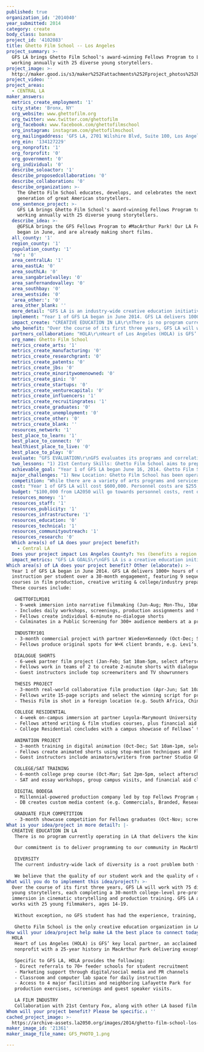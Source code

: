 ```yaml
---
published: true
organization_id: '2014040'
year_submitted: 2014
category: create
body_class: banana
project_id: '4102083'
title: Ghetto Film School -- Los Angeles
project_summary: >-
  GFS LA brings Ghetto Film School's award-winning Fellows Program to LA,
  working annually with 25 diverse young storytellers. 
project_image: >-
  http://maker.good.is/s3/maker%252Fattachments%252Fproject_photos%252Fimages%252F21361%252Fdisplay%252FGFS_PHOTO_1.png=c570x385
project_video: ''
project_areas:
  - CENTRAL LA
maker_answers:
  metrics_create_employment: '1'
  city_state: 'Bronx, NY'
  org_website: www.ghettofilm.org
  org_twitter: www.twitter.com/ghettofilm
  org_facebook: www.facebook.com/ghettofilmschool
  org_instagram: instagram.com/ghettofilmschool
  org_mailingaddress: 'GFS LA, 2701 Wilshire Blvd, Suite 100, Los Angeles, CA 90057'
  org_ein: '134127229'
  org_nonprofit: '1'
  org_forprofit: '0'
  org_government: '0'
  org_individual: '0'
  describe_soloactor: '1'
  describe_proposedcollaboration: '0'
  describe_collaboration: '0'
  describe_organization: >-
    The Ghetto Film School educates, develops, and celebrates the next
    generation of great American storytellers. 
  one_sentence_project: >-
    GFS LA brings Ghetto Film School's award-winning Fellows Program to LA,
    working annually with 25 diverse young storytellers. 
  describe_idea: >-
    @GFSLA brings the GFS Fellows Program to #MacArthur Park! Our LA Fellows
    began in June, and are already making short films. 
  all_county: '1'
  region_county: '1'
  population_county: '1'
  'no': '0'
  area_centralLA: '1'
  area_eastLA: '0'
  area_southLA: '0'
  area_sangabrielvalley: '0'
  area_sanfernandovalley: '0'
  area_southbay: '0'
  area_westside: '0'
  'area_other:': '0'
  area_other_blank: ''
  more_detail: "GFS LA is an industry-wide creative education initiative in the MacArthur Park community of LA that brings Ghetto Film School's (GFS) educational model to the west coast. GFS is an independent film organization dedicated to the development of the next generation of great American storytellers. \r\n\r\nThe project cultivates a group of diverse young storytellers who will complete a free 30-month pre-professional immersion in cinematic storytelling and production training through the GFS Fellows Program. Fellows write, direct, and edit original short films, commercials, animations, and other creative content, studying under top filmmakers and industry experts.\r\n"
  implement: "Year 1 of GFS LA began in June 2014. GFS LA delivers 1000+ hours of direct instruction per student over a 30-month engagement, featuring 9 sequential courses in film production, creative writing & college/industry preparation. These courses include:\r\n\r\nGHETTOFILM101\r\n- 9-week immersion into narrative filmmaking (Jun-Aug; Mon-Thu, 10am-5pm)\r\n- Includes daily workshops, screenings, production assignments and talks from top filmmakers\r\n- Fellows create individual 6-minute no-dialogue shorts\r\n- Culminates in a Public Screening for 300+ audience members at a prominent LA theater\r\n\r\nINDUSTRY101\r\n- 3-month commercial project with partner Wieden+Kennedy (Oct-Dec; Sat 10am-5pm, select afterschool)\r\n- Fellows produce original spots for W+K client brands, e.g. Levi’s, Jordan, Target\r\n\r\nDIALOGUE SHORTS\r\n- 6-week partner film project (Jan-Feb; Sat 10am-5pm, select afterschool)\r\n- Fellows work in teams of 2 to create 2-minute shorts with dialogue\r\n- Guest instructors include top screenwriters and TV showrunners\r\n\r\nTHESIS PROJECT\r\n- 3-month real-world collaborative film production (Apr-Jun; Sat 10am-5pm, select afterschool)\r\n- Fellows write 15-page scripts and select the winning script for production, then compete for crew positions (e.g. director, cinematographer, editor) while receiving specialized training in these areas\r\n- Thesis Film is shot in a foreign location (e.g. South Africa, China, Uganda, Brazil) and premieres at a major LA venue\r\n\r\nCOLLEGE RESIDENTIAL\r\n- 4-week on-campus immersion at partner Loyola-Marymount University (Jul; Sun-Sat, all-day)\r\n- Fellows attend writing & film studies courses, plus financial aid and essay support\r\n- College Residential concludes with a campus showcase of Fellows’ top creative work\r\n\r\nANIMATION PROJECT\r\n- 3-month training in digital animation (Oct-Dec; Sat 10am-1pm, select afterschool)\r\n- Fellows create animated shorts using stop-motion techniques and Flash software\r\n- Guest instructors include animators/writers from partner Studio Ghibli\r\n\r\nCOLLEGE/SAT TRAINING\r\n- 6-month college prep course (Oct-Mar; Sat 2pm-5pm, select afterschool)\r\n- SAT and essay workshops, group campus visits, and financial aid classes\r\n\r\nDIGITAL BODEGA\r\n- Millennial-powered production company led by top Fellows Program graduates\r\n- DB creates custom media content (e.g. Commercials, Branded, Research) \r\n\r\nGRADUATE FILM COMPETITION\r\n- 3-month showcase competition for Fellows graduates (Oct-Nov; screening in Dec)"
  impact_create: "CREATIVE EDUCATION IN LA\r\nThere is no program currently operating in LA that delivers the kind of service that GFS LA does: free, rigorous, high-quality creative education for diverse teenage storytellers, grounded in cinema studies and real-world production training. \r\n\r\nOur commitment is to deliver programming to our community in MacArthur Park (the most densely populated region in the US west of the Mississippi), and to students throughout all of LA County, and to connect homegrown talent in LA to lifelong creative and professional opportunities in the film, media and entertainment industries that are based here. \r\n\r\nDIVERSITY\r\nThe current industry-wide lack of diversity is a root problem both for the creative industries and for underrepresented groups seeking authentic access to professional opportunities in a wide variety of creative fields, particularly in Los Angeles. \r\n\r\nWe believe that the quality of our student work and the quality of our programming enables substantive change by connecting two populations that lack the ability to connect with each other: a vast pool of eager creative talent throughout Los Angeles and film and media businesses that are eager to recruit new voices from underrepresented backgrounds. \r\n"
  who_benefit: "Over the course of its first three years, GFS LA will work with 75 diverse young storytellers, each completing a 30-month college-level pre-professional immersion in cinematic storytelling and production training. GFS LA annually works with 25 young filmmakers, ages 14-19. \r\n\r\nWithout exception, no GFS student has had the experience, training, family connections or financial ability to independently pursue a career in filmmaking. Enrollment is free for all students.\r\n\r\nGhetto Film School is the only creative education organization in LA with the stated goal of connecting emerging filmmakers of color to careers in film, media and creative industries.\r\n"
  partners_collaboration: "HOLA\r\nHeart of Los Angeles (HOLA) is GFS’ key local partner, an acclaimed \r\nnonprofit with a 25-year history in MacArthur Park delivering exceptional  programs in academics, arts and athletics to 2400 youth annually. HOLA's knowledge of Los Angeles and experience working with young people in MacArthur Park is critical for GFS LA's first season in Los Angeles, as Ghetto Film School brings 15 years of experience in the South Bronx to the west coast for the first time.  \r\n\r\nSpecific to GFS LA, HOLA provides the following:\r\n- Direct referrals to 70+ feeder schools for student recruitment\r\n- Marketing support through digital/social media and PR channels\r\n- Classroom and computer lab space for daily instruction\r\n- Access to 4 major facilities and neighboring Lafayette Park for \r\nproduction exercises, screenings and guest speaker visits.  \r\n\r\nLA FILM INDUSTRY\r\nCollaboration with 21st Century Fox, along with other LA based film studios and partners in the film industry, is essential to the success of GFS LA. GFS LA students will participate in regular site visits to studio lots, development offices and post houses, weekly trips to top LA cinemas, museums and art galleries, and an international production trip during the annual GFS LA Thesis Project."
  org_name: Ghetto Film School
  metrics_create_arts: '1'
  metrics_create_manufacturing: '0'
  metrics_create_researchgrant: '0'
  metrics_create_patents: '0'
  metrics_create_jbs: '0'
  metrics_create_minoritywomenowned: '0'
  metrics_create_gini: '0'
  metrics_create_startups: '0'
  metrics_create_venturecapital: '0'
  metrics_create_influencers: '1'
  metrics_create_recruitingrates: '1'
  metrics_create_graduates: '0'
  metrics_create_unemployment: '0'
  metrics_create_other: '0'
  metrics_create_blank: ''
  resources_network: '1'
  best_place_to_learn: '1'
  best_place_to_connect: '0'
  healthiest_place_to_live: '0'
  best_place_to_play: '0'
  evaluate: "GFS EVALUATION\r\nGFS evaluates its programs and correlative student performance on the basis of students’ creative work. GFS is a Product Focused organization; while we acknowledge the importance of Process, we place emphasis on the final outcome of a project rather than the effort demonstrated in the process of creating it. \r\n\r\nThis encourages our students to understand that advancing in creative industries is a direct reflection of the “job well done” and not just the work involved. This approach is meritocratic, and emphasizes meeting deadlines, problem solving and accountability – a radical departure from the way teens are educated today.\r\n\r\nCREATIVE WORK\r\nGFS uses the following to evaluate the success of GFS LA:\r\n- All 25 students create 6-minute non-dialogue shorts\r\n- All 25 students produce original commercial spots\r\n- All 25 students create 2-minute dialogue shorts (in teams of 2)\r\n- All 25 students write a 15-page script\r\n- All 25 students create animated shorts\r\n- All 25 students complete 6-month SAT Prep Course\r\n\r\n\r\nACADEMIC SUCCESS\r\nGFS also uses the following metrics to measure  the success of GFS LA: \r\n- 100% of GFS LA Fellows graduate from high school\r\n- 100% of GFS LA Fellows are accepted to college\r\n\r\nA 2012 study found that students who attend GFS’ programs graduate from high school at double the rate of their peers and more than 80% of GFS alumni go on to enroll in college. Students have been accepted to prominent universities and colleges (recent examples include Columbia University, NYU/Tisch School of the Arts, and Oberlin College). \r\n\r\n\r\n"
  two_lessons: "1) 21st Century Skills: Ghetto Film School aims to prepare its students for the workforce and industries of the 21st Century. According to recent research and writing like that of Daniel Pink (\"Drive\"), knowledge-based competencies are quickly becoming obsolete. We do not know what kind of innovation the 21st Century will bring, but we do know that creativity is immune to obsolescence. It is imperative to teach creative skills such as writing, storytelling, graphics, design and presentation in order to help participants better navigate future opportunities across a broader range of creative industries.\r\n\r\n2) High Expectations: Over the past fifteen years, Ghetto Film School has developed a culture and theory of change grounded in High Expectations for our students, which mirrors the realities of creative industries. We have learned that this is essential to the efficacy of creative education, and that no curriculum is complete without a culture that sustains it. One cannot exist without the other, and the GFS ethos is as essential to the study of film as the films themselves. Learning a skill set cannot be accomplished through content alone, and students must also acquire the necessary attitude and behavioral skills that accompany the technical and critical thinking skills.  "
  achievable_goal: "Year 1 of GFS LA began June 16, 2014. Ghetto Film School's Los Angeles office is run by a dedicated staff committed to overseeing the implementation of the Fellows Program in Los Angeles. \r\n\r\nGFS LA is run by Executive Director Stosh Mintek, who has over 10 years experience leading GFS programs & development. Mr. Mintek oversaw the launch of GFS LA, and is currently in charge of its design, publicity, & fundraising. \r\n\r\nThe GFSLA Program Coordinator, Alvy Johnson, is a GFS alumna with over six years of experience leading GFS classes & Thesis Trips abroad. She oversees recruitment, instruction, and pedagogy. \r\n\r\nThe Program is also assisted by Teaching Artists, Filmmakers in Residence, and an Industry and College Coordinator. Essential to instruction are the many visiting Guest Artists --- working directors, producers screenwriters, cinematographers, and editors working in the industry (2014 Guest Artists include David O. Russell, Catherine Hardwicke, Ken Ziffren, among many others). \r\n\r\nWith support from industry partners and professionals, GFS LA has unprecedented access to the film industry in Los Angeles. Using the award-winning curriculum developed over the past fifteen years in New York City, GFS LA will continue to serve 25 young Los Angeles filmmakers annually.  "
  major_challenges: "1) New Location: Ghetto Film School has been operating in the South Bronx section of New York City for the past fifteen years, and our MacArthur Park location is an expansion of our operation to the west coast. In order to make sure that we develop roots in the community, we have connected with community leaders -- including Heart of Los Angeles (HOLA), an acclaimed non-profit organization that empowers thousands of local youth. By partnering with HOLA, GFS hopes to develop lasting relationships with other artistic groups and non-profits, as well as expand our outreach to the youth in Los Angeles.\r\n\r\n2) Sustainability of Culture: As we expand, it is crucial that Ghetto Film School maintain the same culture and model that has been so successful for the past fifteen years. If our curriculum is to be truly replicable, we need to ensure that all elements of the model are maintained and implemented by all new teachers and administrators. In order to accomplish this, GFS is establishing a new series of orientation and staff training sessions that will work to establish and generate in all GFS staff the culture that makes Ghetto Film School's creative education model unique and effective. "
  competition: "While there are a variety of arts programs and services for youth in LA, none of them use our model, which:\r\n\r\na) involves a deep, long-term commitment of resources and training to a select pool of diverse teenage storytellers;\r\n\r\nb) connects program participants directly with industry leaders (David O. Russell, Lee Daniels, Peter Rice, Greg Mooradian, Jeremy Kramer, etc) who teach workshops and courses that engage filmmaking as a creative, academic and professional practice;\r\n\r\nc) effectively and exclusively teaches narrative filmmaking, because we believe that narrative filmmaking incorporates all areas of creative expression and developing valuable transferable skills. \r\n\r\nOther points that make GFS unique include:\r\na) an explicit goal to connect young people from diverse backgrounds to professional opportunities across creative fields;\r\n\r\nb) a theory of change grounded in High Expectations for our students, mirroring the realities of creative industries.\r\n\r\nThis approach – combined with a visionary Board of Directors and Filmmaker Council, industry-­grade technology resources, and direct access to global film and media businesses – enables GFS to achieve a unique kind of performance as a creative education institution."
  cost: "Year 1 of GFS LA will cost $600,000. Personnel costs are $255,300, OTPS are $244,700, and GFS Overhead is $100,000. \r\n\r\n21st Century Fox is the lead sponsor for GFS LA and will provide funding for a significant portion of GFS LA's first year of operation. \r\n\r\nOther pending and confirmed funders include Telemundo, Bloomberg, Hollywood Foreign Press Association, and News Corporation. "
  budget: "$100,000 from LA2050 will go towards personnel costs, rent of the space in MacArthur Park, and film equipment.\r\n\r\n$40,000 -- GFS LA Executive Director Salary ($105,000)\r\n$30,000 -- Rent ($4k/month x 13months in Year 1 = $52,000)\r\n$30,000 -- Equipment ($52,000)"
  resources_money: '1'
  resources_staff: '1'
  resources_publicity: '1'
  resources_infrastructure: '1'
  resources_education: '0'
  resources_technical: '1'
  resources_communityoutreach: '1'
  resources_research: '0'
  Which area(s) of LA does your project benefit?:
    - Central LA
  Does your project impact Los Angeles County?: Yes (benefits a region of LA County)
  impact_metrics: "GFS LA GOALS\r\nGFS LA is a creative education initiative with the purpose of engaging  young people in Los Angeles with an immersive and demanding curriculum. The Ghetto Film School Fellows Program brings rigorous arts training to young people and areas not typically targeted with such training, fostering a relationship between a diverse group of young filmmakers and the film and creative industries. \r\n\r\nCREATIVE EDUCATION\r\nAs the historic emphasis on industrial and purely analytical skill-sets fades, the United States’ public education system is in serious need of an infusion of innovation to remain globally competitive in the 21st Century. \r\n\r\nFilmmaking serves as a powerful vehicle for delivering this outcome. It is a collaborative, industrial art form that requires the ability to conceive, design, communicate, plan, execute and evaluate. Such an education broadens perspectives and provides a strong foundation for the successful pursuit of aspirations in any field. The ability to think creatively – to use versatile, innovative, and expressive skill-sets – is crucial in creating the kind of products and projects that will flourish in the 21st Century. \r\n\r\nGFS is a pioneer in the field of creative education, building an award-winning, replicable model for all participants in the American education system. "
Which area(s) of LA does your project benefit? Other (elaborate): >-
  Year 1 of GFS LA began in June 2014. GFS LA delivers 1000+ hours of direct
  instruction per student over a 30-month engagement, featuring 9 sequential
  courses in film production, creative writing & college/industry preparation.
  These courses include:
   
   GHETTOFILM101
   - 9-week immersion into narrative filmmaking (Jun-Aug; Mon-Thu, 10am-5pm)
   - Includes daily workshops, screenings, production assignments and talks from top filmmakers
   - Fellows create individual 6-minute no-dialogue shorts
   - Culminates in a Public Screening for 300+ audience members at a prominent LA theater
   
   INDUSTRY101
   - 3-month commercial project with partner Wieden+Kennedy (Oct-Dec; Sat 10am-5pm, select afterschool)
   - Fellows produce original spots for W+K client brands, e.g. Levi’s, Jordan, Target
   
   DIALOGUE SHORTS
   - 6-week partner film project (Jan-Feb; Sat 10am-5pm, select afterschool)
   - Fellows work in teams of 2 to create 2-minute shorts with dialogue
   - Guest instructors include top screenwriters and TV showrunners
   
   THESIS PROJECT
   - 3-month real-world collaborative film production (Apr-Jun; Sat 10am-5pm, select afterschool)
   - Fellows write 15-page scripts and select the winning script for production, then compete for crew positions (e.g. director, cinematographer, editor) while receiving specialized training in these areas
   - Thesis Film is shot in a foreign location (e.g. South Africa, China, Uganda, Brazil) and premieres at a major LA venue
   
   COLLEGE RESIDENTIAL
   - 4-week on-campus immersion at partner Loyola-Marymount University (Jul; Sun-Sat, all-day)
   - Fellows attend writing & film studies courses, plus financial aid and essay support
   - College Residential concludes with a campus showcase of Fellows’ top creative work
   
   ANIMATION PROJECT
   - 3-month training in digital animation (Oct-Dec; Sat 10am-1pm, select afterschool)
   - Fellows create animated shorts using stop-motion techniques and Flash software
   - Guest instructors include animators/writers from partner Studio Ghibli
   
   COLLEGE/SAT TRAINING
   - 6-month college prep course (Oct-Mar; Sat 2pm-5pm, select afterschool)
   - SAT and essay workshops, group campus visits, and financial aid classes
   
   DIGITAL BODEGA
   - Millennial-powered production company led by top Fellows Program graduates
   - DB creates custom media content (e.g. Commercials, Branded, Research) 
   
   GRADUATE FILM COMPETITION
   - 3-month showcase competition for Fellows graduates (Oct-Nov; screening in Dec)
What is your idea/project in more detail?: |-
  CREATIVE EDUCATION IN LA
   There is no program currently operating in LA that delivers the kind of service that GFS LA does: free, rigorous, high-quality creative education for diverse teenage storytellers, grounded in cinema studies and real-world production training. 
   
   Our commitment is to deliver programming to our community in MacArthur Park (the most densely populated region in the US west of the Mississippi), and to students throughout all of LA County, and to connect homegrown talent in LA to lifelong creative and professional opportunities in the film, media and entertainment industries that are based here. 
   
   DIVERSITY
   The current industry-wide lack of diversity is a root problem both for the creative industries and for underrepresented groups seeking authentic access to professional opportunities in a wide variety of creative fields, particularly in Los Angeles. 
   
   We believe that the quality of our student work and the quality of our programming enables substantive change by connecting two populations that lack the ability to connect with each other: a vast pool of eager creative talent throughout Los Angeles and film and media businesses that are eager to recruit new voices from underrepresented backgrounds.
What will you do to implement this idea/project?: >-
  Over the course of its first three years, GFS LA will work with 75 diverse
  young storytellers, each completing a 30-month college-level pre-professional
  immersion in cinematic storytelling and production training. GFS LA annually
  works with 25 young filmmakers, ages 14-19. 
   
   Without exception, no GFS student has had the experience, training, family connections or financial ability to independently pursue a career in filmmaking. Enrollment is free for all students.
   
   Ghetto Film School is the only creative education organization in LA with the stated goal of connecting emerging filmmakers of color to careers in film, media and creative industries.
How will your idea/project help make LA the best place to connect today? In LA2050?: |-
  HOLA
   Heart of Los Angeles (HOLA) is GFS’ key local partner, an acclaimed 
   nonprofit with a 25-year history in MacArthur Park delivering exceptional programs in academics, arts and athletics to 2400 youth annually. HOLA's knowledge of Los Angeles and experience working with young people in MacArthur Park is critical for GFS LA's first season in Los Angeles, as Ghetto Film School brings 15 years of experience in the South Bronx to the west coast for the first time. 
   
   Specific to GFS LA, HOLA provides the following:
   - Direct referrals to 70+ feeder schools for student recruitment
   - Marketing support through digital/social media and PR channels
   - Classroom and computer lab space for daily instruction
   - Access to 4 major facilities and neighboring Lafayette Park for 
   production exercises, screenings and guest speaker visits. 
   
   LA FILM INDUSTRY
   Collaboration with 21st Century Fox, along with other LA based film studios and partners in the film industry, is essential to the success of GFS LA. GFS LA students will participate in regular site visits to studio lots, development offices and post houses, weekly trips to top LA cinemas, museums and art galleries, and an international production trip during the annual GFS LA Thesis Project.
Whom will your project benefit? Please be specific.: ''
cached_project_image: >-
  https://archive-assets.la2050.org/images/2014/ghetto-film-school-los-angeles/maker.good.is/s3/maker%252Fattachments%252Fproject_photos%252Fimages%252F21361%252Fdisplay%252FGFS_PHOTO_1.png=c570x385.png
maker_image_id: '21361'
maker_image_file_name: GFS_PHOTO_1.png

---
```

